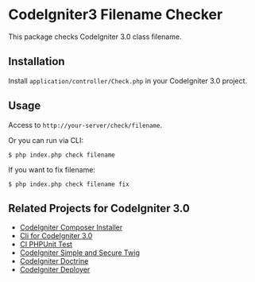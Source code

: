 # CodeIgniter3 Filename Checker

This package checks CodeIgniter 3.0 class filename.

## Installation

Install `application/controller/Check.php` in your CodeIgniter 3.0 project.

## Usage

Access to `http://your-server/check/filename`.

Or you can run via CLI:
	
~~~
$ php index.php check filename
~~~

If you want to fix filename:

~~~
$ php index.php check filename fix
~~~

## Related Projects for CodeIgniter 3.0

* [CodeIgniter Composer Installer](https://github.com/kenjis/codeigniter-composer-installer)
* [Cli for CodeIgniter 3.0](https://github.com/kenjis/codeigniter-cli)
* [CI PHPUnit Test](https://github.com/kenjis/ci-phpunit-test)
* [CodeIgniter Simple and Secure Twig](https://github.com/kenjis/codeigniter-ss-twig)
* [CodeIgniter Doctrine](https://github.com/kenjis/codeigniter-doctrine)
* [CodeIgniter Deployer](https://github.com/kenjis/codeigniter-deployer)
